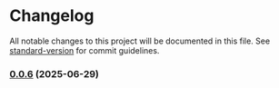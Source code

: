 # Changelog

All notable changes to this project will be documented in this file. See [standard-version](https://github.com/conventional-changelog/standard-version) for commit guidelines.

### [0.0.6](https://github.com/felipap/nudge/compare/v0.0.7...v0.0.6) (2025-06-29)
